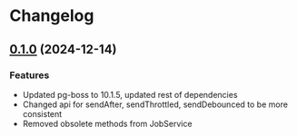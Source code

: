 # Changelog

## [0.1.0](https://github.com/Prohst-Tech/nest-pg-boss/compare/v0.0.0...v0.1.0) (2024-12-14)


### Features

* Updated pg-boss to 10.1.5, updated rest of dependencies
* Changed api for sendAfter, sendThrottled, sendDebounced to be more consistent
* Removed obsolete methods from JobService
